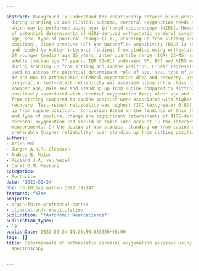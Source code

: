 ---
abstract: Background To understand the relationship between blood pressure changes
  during standing up and clinical outcome, cerebral oxygenation needs to be measured,
  which may be performed using near-infrared spectroscopy (NIRS). However, the role
  of potential determinants of NIRS-derived orthostatic cerebral oxygenation, i.e.,
  age, sex, type of postural change (i.e., standing up from sitting versus supine
  position), blood pressure (BP) and baroreflex sensitivity (BRS) is still unknown
  and needed to better interpret findings from studies using orthostatic NIRS measurements.  Methods
  34 younger (median age 25 years, inter quartile range (IQR) 22–45) and 31 older
  adults (median age 77 years, IQR 72–81) underwent BP, BRS and NIRS measurements
  during standing up from sitting and supine position. Linear regression models were
  used to assess the potential determinant role of age, sex, type of postural change,
  BP and BRS in orthostatic cerebral oxygenation drop and recovery. Orthostatic cerebral
  oxygenation test-retest reliability was assessed using intra class correlations.  Results
  Younger age, male sex and standing up from supine compared to sitting position were
  positively associated with cerebral oxygenation drop; older age and standing up
  from sitting compared to supine position were associated with higher cerebral oxygenation
  recovery. Test-retest reliability was highest (ICC textgreater 0.83) during standing
  up from supine position.  Conclusion Based on the findings of this study, age, sex
  and type of postural change are significant determinants of NIRS-derived orthostatic
  cerebral oxygenation and should be taken into account in the interpretation of NIRS
  measurements. In the design of new studies, standing up from supine position is
  preferable (higher reliability) over standing up from sitting position.
authors:
- Arjen Mol
- Jurgen A.H.R. Claassen
- Andrea B. Maier
- Richard J.A. van Wezel
- Carel G.M. Meskers
categories:
- PortaLite
date: '2022-02-24'
doi: 10.1016/j.autneu.2022.102942
featured: false
projects:
- brain-fnirs-prefrontal-cortex
- clinical-and-rehabilitation
publication: '*Autonomic Neuroscience*'
publication_types:
- '2'
publishDate: 2022-02-24 10:28:50.853355+00:00
tags: []
title: Determinants of orthostatic cerebral oxygenation assessed using near-infrared
  spectroscopy

---

